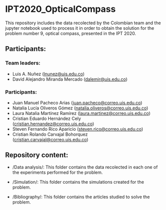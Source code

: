 # IPT2020_OpticalCompass

This repository includes the data recolected by the Colombian team and the jupyter notebook used to process it in order to obtain the solution for the problem number 9, optical compass, presented in the IPT 2020.

## Participants:
  
  ### Team leaders:
  * Luis A. Nuñez (lnunez@uis.edu.co) 
  * David Alejandro Miranda Mercado (dalemir@uis.edu.co)
  
  ### Participants:
  * Juan Manuel Pacheco Arias (juan.pacheco@correo.uis.edu.co)
  * Natalia Lucía Oliveros Gómez (natalia.oliveros@correo.uis.edu.co)
  * Laura Natalia Martínez Ramírez (laura.martinez@correo.uis.edu.co)
  * Cristian Eduardo Hernández Cely (cristian.hernandez@correo.uis.edu.co)
  * Steven Fernando Rico Aparicio (steven.rico@correo.uis.edu.co)
  * Cristian Rolando Carvajal Bohorquez (cristian.carvajal@correo.uis.edu.co)

## Repository content:

  * /Data analysis/: This folder contains the data recolected in each one of the experiments performed for the problem.
  
  * /Simulation/: This folder contains the simulations created for the problem.
  
  * /Bibliography/: This folder contains the articles studied to solve the problem.
  

